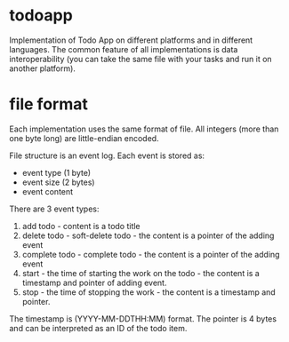 # todoapp

Implementation of Todo App on different platforms and in different languages.
The common feature of all implementations is data interoperability (you can take
the same file with your tasks and run it on another platform).

# file format

Each implementation uses the same format of file. All integers (more than one
byte long) are little-endian encoded.

File structure is an event log. Each event is stored as:

- event type (1 byte)
- event size (2 bytes)
- event content

There are 3 event types:

1. add todo - content is a todo title
2. delete todo - soft-delete todo - the content is a pointer of the adding event
3. complete todo - complete todo - the content is a pointer of the adding event
4. start - the time of starting the work on the todo - the content is a timestamp
 and pointer of adding event.
5. stop - the time of stopping the work - the content is a timestamp and pointer.

The timestamp is (YYYY-MM-DDTHH:MM) format.
The pointer is 4 bytes and can be interpreted as an ID of the todo item.
